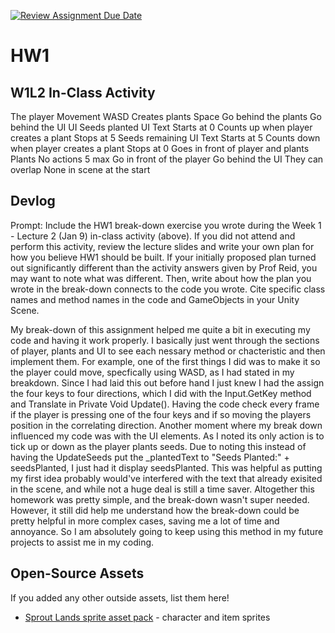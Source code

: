 [![Review Assignment Due Date](https://classroom.github.com/assets/deadline-readme-button-22041afd0340ce965d47ae6ef1cefeee28c7c493a6346c4f15d667ab976d596c.svg)](https://classroom.github.com/a/MjLLqDcN)
# HW1
## W1L2 In-Class Activity

The player
  Movement
    WASD
  Creates plants
    Space
  Go behind the plants
  Go behind the UI
UI
  Seeds planted UI
    Text
    Starts at 0
    Counts up when player creates a plant
    Stops at 5
  Seeds remaining UI
    Text
    Starts at 5
    Counts down when player creates a plant
    Stops at 0
    Goes in front of player and plants
Plants
  No actions
  5 max
  Go in front of the player
  Go behind the UI
  They can overlap
  None in scene at the start


## Devlog
Prompt: Include the HW1 break-down exercise you wrote during the Week 1 - Lecture 2 (Jan 9) in-class activity (above). If you did not attend and perform this activity, review the lecture slides and write your own plan for how you believe HW1 should be built. If your initially proposed plan turned out significantly different than the activity answers given by Prof Reid, you may want to note what was different. Then, write about how the plan you wrote in the break-down connects to the code you wrote. Cite specific class names and method names in the code and GameObjects in your Unity Scene.

My break-down of this assignment helped me quite a bit in executing my code and having it work properly. I basically just went through the sections of player, plants and UI to see each nessary method or chacteristic and then implement them. For example, one of the first things I did was to make it so the player could move, specfically using WASD, as I had stated in my breakdown. Since I had laid this out before hand I just knew I had the assign the four keys to four directions, which I did with the Input.GetKey method and Translate in Private Void Update(). Having the code check every frame if the player is pressing one of the four keys and if so moving the players position in the correlating direction. Another moment where my break down influenced my code was with the UI elements. As I noted its only action is to tick up or down as the player plants seeds. Due to noting this instead of having the UpdateSeeds put the _plantedText to "Seeds Planted:" + seedsPlanted, I just had it display seedsPlanted. This was helpful as putting my first idea probably would've interfered with the text that already exisited in the scene, and while not a huge deal is still a time saver.
Altogether this homework was pretty simple, and the break-down wasn't super needed. However, it still did help me understand how the break-down could be pretty helpful in more complex cases, saving me a lot of time and annoyance. So I am absolutely going to keep using this method in my future projects to assist me in my coding.


## Open-Source Assets
If you added any other outside assets, list them here!
- [Sprout Lands sprite asset pack](https://cupnooble.itch.io/sprout-lands-asset-pack) - character and item sprites

